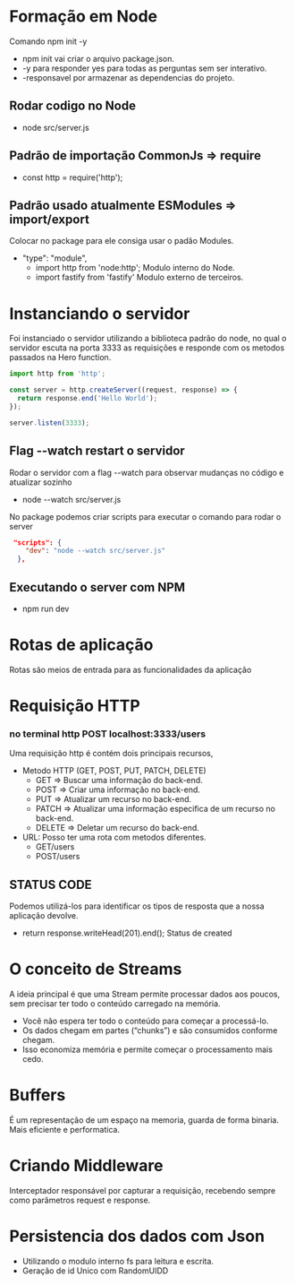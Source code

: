 # Formação em Node

Comando npm init -y

- npm init vai criar o arquivo package.json.
- -y para responder yes para todas as perguntas sem ser interativo.
- -responsavel por armazenar as dependencias do projeto.

## Rodar codigo no Node

- node src/server.js

## Padrão de importação CommonJs => require

- const http = require('http');

## Padrão usado atualmente ESModules => import/export

Colocar no package para ele consiga usar o padão Modules.

- "type": "module",
  - import http from 'node:http'; Modulo interno do Node.
  - import fastify from 'fastify' Modulo externo de terceiros.

# Instanciando o servidor

Foi instanciado o servidor utilizando a biblioteca padrão do node, no qual o servidor
escuta na porta 3333 as requisições e responde com os metodos passados na Hero function.

```js
import http from 'http';

const server = http.createServer((request, response) => {
  return response.end('Hello World');
});

server.listen(3333);
```

## Flag --watch restart o servidor

Rodar o servidor com a flag --watch para observar mudanças no código e atualizar sozinho

- node --watch src/server.js

No package podemos criar scripts para executar o comando para rodar o server

```json
 "scripts": {
    "dev": "node --watch src/server.js"
  },
```

## Executando o server com NPM

- npm run dev

# Rotas de aplicação

Rotas são meios de entrada para as funcionalidades da aplicação

# Requisição HTTP

### no terminal http POST localhost:3333/users

Uma requisição http é contém dois principais recursos,

- Metodo HTTP (GET, POST, PUT, PATCH, DELETE)
  - GET => Buscar uma informação do back-end.
  - POST => Criar uma informação no back-end.
  - PUT => Atualizar um recurso no back-end.
  - PATCH => Atualizar uma informação especifica de um recurso no back-end.
  - DELETE => Deletar um recurso do back-end.
- URL: Posso ter uma rota com metodos diferentes.
  - GET/users
  - POST/users

## STATUS CODE

Podemos utilizá-los para identificar os tipos de resposta que a nossa aplicação devolve.

- return response.writeHead(201).end(); Status de created

# O conceito de Streams

A ideia principal é que uma Stream permite processar dados aos poucos, sem precisar ter todo o conteúdo carregado na memória.

- Você não espera ter todo o conteúdo para começar a processá-lo.
- Os dados chegam em partes (“chunks”) e são consumidos conforme chegam.
- Isso economiza memória e permite começar o processamento mais cedo.

# Buffers

É um representação de um espaço na memoria, guarda de forma binaria. Mais eficiente e performatica.

# Criando Middleware

Interceptador responsável por capturar a requisição, recebendo sempre como parâmetros request e response.

# Persistencia dos dados com Json

- Utilizando o modulo interno fs para leitura e escrita.
- Geração de id Unico com RandomUIDD